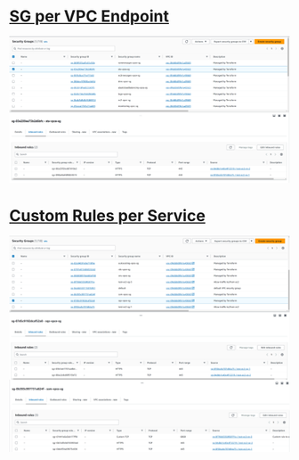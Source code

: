 # [SG per VPC Endpoint](https://github.com/drewpypro/aws-vpce-policy-tester/blob/b162b4bf4f3f611c103794d7f4a4e29470a6a283/module/sg.tf#L1)
![Success](../img/sg4loopmodulev2.png)

# [Custom Rules per Service](https://github.com/drewpypro/aws-vpce-policy-tester/blob/b162b4bf4f3f611c103794d7f4a4e29470a6a283/module/sg.tf#L15)
![Custom Rules](../img/custom_rulesv2.png)
